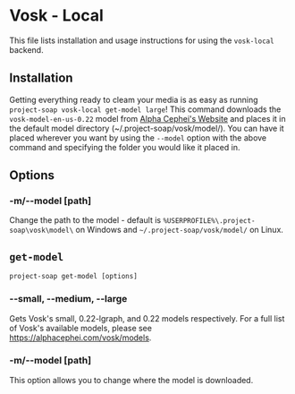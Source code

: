 # Vosk - Local

This file lists installation and usage instructions for using the `vosk-local` backend.

## Installation

Getting everything ready to cleam your media is as easy as running `project-soap vosk-local get-model large`! This command downloads the `vosk-model-en-us-0.22` model from [Alpha Cephei's Website](https://alphacephei.com/vosk/models/) and places it in the default model directory (~/.project-soap/vosk/model/). You can have it placed wherever you want by using the `--model` option with the above command and specifying the folder you would like it placed in.

## Options

### -m/--model [path]

Change the path to the model - default is ``%USERPROFILE%\.project-soap\vosk\model\`` on Windows and ``~/.project-soap/vosk/model/`` on Linux.

## ``get-model``

```
project-soap get-model [options]
```
### --small, --medium, --large

Gets Vosk's small, 0.22-lgraph, and 0.22 models respectively. For a full list of Vosk's available models, please see https://alphacephei.com/vosk/models.

### -m/--model [path]

This option allows you to change where the model is downloaded.
